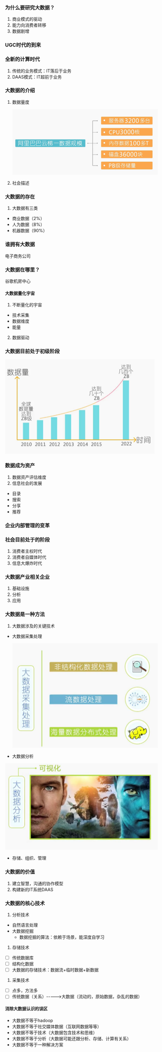 ### 为什么要研究大数据？

1. 商业模式的驱动
2. 能力向消费者转移
3. 数据剧增

### UGC时代的到来

### 全新的计算时代

1. 传统的业务模式：IT落后于业务
2. DAAS模式：IT超前于业务

### 大数据的介绍

1. 数据量度

   ![大数据](images/大数据.png)

2. 社会描述

### 大数据的存在

1. 大数据有三类

- 商业数据（2%）
- 人为数据（8%）
- 机器数据（90%）

### 谁拥有大数据

电子商务公司

### 大数据在哪里？

谷歌机房中心

#### 大数据量化宇宙

1. 不断量化的宇宙

- 技术采集
- 数据维度
- 能量

2. 数据驱动

### 大数据目前处于初级阶段

![](images/大数据1.png)

### 数据成为资产

1. 数据资产评估维度
2. 信息社会的发展

- 目录
- 搜索
- 分享
- 推荐

### 企业内部管理的变革

### 社会目前处于的阶段

1. 消费者主权时代
2. 消费者自媒体时代
3. 信息大爆炸时代

### 大数据产业相关企业

1. 基础设施
2. 分析
3. 应用

### 大数据是一种方法

1. 大数据涉及的关键技术

- 大数据采集处理

  ![](images/大数据2.png)


- 大数据分析

![](images/大数据3.png)

- 存储、组织、管理

### 大数据的价值

1. 建立智慧，沟通的协作模型
2. 构建新的IT系统DAAS

### 大数据的核心技术

1. 分析技术

- 自然语言处理
- 大数据挖掘
  - 数据挖掘的算法：依赖于场景，能深度自学习

1. 存储技术

- [ ] 传统数据库
- [ ] 结构化数据
- [ ] 大数据的存储技术：数据流+临时数据+新数据

1. 采集技术

- [ ] 点多，方法多
- [ ] 传统数据（关系）----->大数据（流动的，原始数据，杂乱的数据）

#### 消除大数据认识的误区

- 大数据不等于hadoop
- 大数据不等于社交媒体数据（互联网数据等等）
- 大数据不等于技术（大数据包含技术和思维）
- 大数据不等于分析（大数据可能还跟分析、存储、计算有关系）
- 大数据不等于一种解决方案

